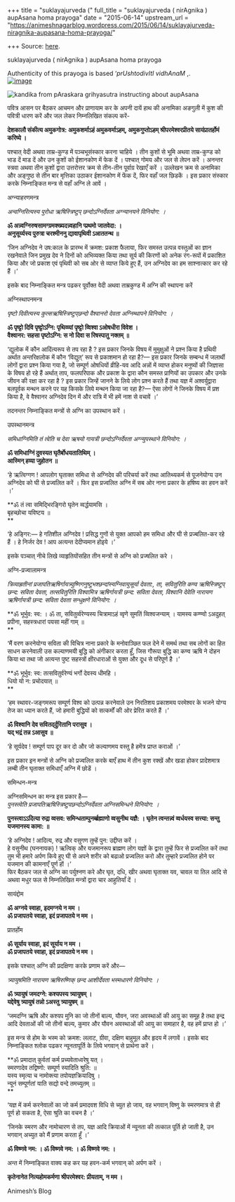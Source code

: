 +++
title = "suklayajurveda ("
full_title = "suklayajurveda ( nirAgnika ) aupAsana homa prayoga"
date = "2015-06-14"
upstream_url = "https://animeshnagarblog.wordpress.com/2015/06/14/suklayajurveda-niragnika-aupasana-homa-prayoga/"

+++
Source: [here](https://animeshnagarblog.wordpress.com/2015/06/14/suklayajurveda-niragnika-aupasana-homa-prayoga/).

suklayajurveda ( nirAgnika ) aupAsana homa prayoga

Authenticity of this prayoga is based ‘*prUshtodivItI vidhAnaM* ,.  
[![image](https://animeshnagarblog.files.wordpress.com/2015/06/wpid-img_20150615_012826.jpg?w=700 "IMG_20150615_012826.JPG")](https://animeshnagarblog.files.wordpress.com/2015/06/wpid-img_20150615_012826.jpg)  

![kandika from pAraskara grihyasutra instructing about
aupAsana](https://animeshnagarblog.files.wordpress.com/2015/06/wpid-img_20150615_014627.jpg?w=700 "IMG_20150615_014627.JPG")

पवित्र आसन पर बैठकर आचमन और प्राणायाम कर के अपनी दायें हाथ की अनामिका
अङगुली में कुश की पवित्री धारण करें और जल लेकर निम्नलिखित संकल्प करें-

**देशकालौ संकीत्य अमुकगोत्र: अमुकशर्माऽहं अमुकवर्माऽहम्, अमुकगुप्तोऽहम्
श्रीपरमेश्वरप्रीतये सायंप्रातर्होमं करिष्ये ।**

पश्चात् वेदी अथवा ताम्र-कुण्ड में पञ्चभूसंस्कार करना चाहिये । तीन कुशों
से भूमि अथवा ताम्र-कुण्ड को भाड दें माड दें और उन कुशों को ईशानकोण में
फेक दें । पश्चात् गोमय और जल से लेपन करें । अनन्तर स्त्रवा अथवा तीन
कुशों द्वारा उत्तरोत्तर क्रम से तीन-तीन पूर्वाग्र रेखाएँ करें । उल्लेखन
क्रम से अनामिका और अङ्गुष्ठ से तीन बार मृत्तिका उठाकर ईशानकोण में फेंक
दें, फिर वहाँ जल छिडकें । इस प्रकार संस्कार करके निम्नाङ्कित मन्त्र से
वहाँ अग्नि ले आवें ।

अग्न्याहरणमन्त्र

*अन्वग्निरित्यस्य पुरोधा ऋषिस्त्रिष्टुप् छन्दोऽग्निर्देवता अग्न्यानयने
विनियोग: ।*

**ॐ अन्न्वग्निरुषसामग्ग्रमक्ख्यदन्न्वहानि प्प्रथमो जातवेदा: ।  
अनुसूर्य्यस्य पुरुत्रा चरश्मीननु द्यावापृथिवी ऽआततन्थ ॥**

‘जिन अग्निदेव ने उष:काल के प्रारम्भ में क्रमश: प्रकाश फैलाया, फिर समस्त
उत्पन्न वस्तुओं का ज्ञान रखनेवाले जिन प्रमुख देव ने दिनों को अभिव्यक्त
किया तथा सूर्य की किरणों को अनेक रंग-रूपों में प्रकाशित किया और जो
प्रकाश एवं पृथिवी को सब ओर से व्याप्त किये हुए हैं, उन अग्निदेव का हम
साश्नात्कार कर रहे हैं ।’

इसके बाद निम्नाङ्कित मन्त्र पढकर पूर्वोक्त वेदी अथवा ताम्रकुण्ड में
अग्नि की स्थापना करें

अग्निस्थापनमन्त्र

*पृष्टो दिवीत्यस्य कुत्सऋषिस्त्रिष्टुप्‌छन्दो वैश्वानरो देवता
अग्निम्थापने विनियोग: ।*

**ॐ पृष्ट्टो दिवि पृष्ट्टोऽग्नि: पृथिव्व्यां पृष्ट्टो व्विश्वा ऽओषधीरा
विवेश ।  
वैश्वानर: सहसा पृष्टोऽग्नि: स नो दिवा स रिषस्पातु नक्तम् ॥**

‘द्युलोक में कौन आदिंत्यरूप से तप रहा है ? इस प्रकार जिनके विषय में
मुमुक्षुओं ने प्रश्न किया है प्रथिवी अर्थात अन्तरिक्षलोक में कौन
‘विद्युत्’ रूप से प्रकाशमान हो रहा है?— इस प्रकार जिनके सम्बन्ध में
जलार्थी लोगों द्वारा प्रश्न किया गया है, जो सम्पूर्ण ओषधियों व्रीहि-यव
आदि अन्नों में व्याप्त होकर मनुष्यों की जिज्ञासा के विषय हो रहे हैं
अर्थात् ताप, फलपरिपाक और प्रकाश के द्वारा कौन समस्त प्राणियों का उपकार
और उनके जीवन की रक्षा कर रहा है ? इस प्रकार जिन्हें जानने के लिये लोग
प्रश्न करते हैं तथा यज्ञ में अश्वर्युद्वारा बलपूर्वक मन्थन करने पर यह
किसके लिये मन्थन किया जा रहा है?— ऐसा लोगों ने जिनके विषय में प्रश किया
है, वे वैश्वानर अग्निदेव दिन में और रात्रि में भी हमें नाश से वचावें ।’

तदनन्तर निम्नाङ्कित मन्त्रों से अग्नि का उपस्थान करें ।

उपस्थानमन्त्र

*समिधाग्निमिति तं त्वेति च देवा ऋषयो गायत्री छन्दोऽग्निर्देवता
अग्न्युपस्थाने विनियोग: ।* 

**ॐ समिधाग्निं दुवस्यत घृतैर्बोधयतातिथिम् ।  
आस्मिन् हव्या जुहोतन ॥**

‘हे ऋत्विग्गण ! आपलोग घृताक्त समिधा से अग्निदेव की परिचर्या करें तथा
आतिथ्यकर्म से पूजनेयोग्य उन अग्निदेव को घी से प्रज्वलित करें । फिर इस
प्रज्वलित अग्नि में सब ओर नाना प्रकार के हषिष्य का हवन करें ।’

**ॐ तं त्वा समिद्भिरङ्गिरो घृतेन व्वर्द्धयामसि ।  
बृहच्छोचा यविष्टय ॥  
**

‘हे अङ्गिर:— हे गतिशील अग्निदेव ! प्रसिद्ध गुणों से युक्त आपको हम समिधा
और घी से प्रज्बलित-कर रहे हैं । हे निर्जर देव ! आप अत्यन्त देदीप्यमान
होइये ।’

इसके पञ्चात् नीचे लिखे व्याहृतियोंसहित तीन मन्त्रों से अग्नि को
प्रज्षलित करे ।

अग्नि-प्रज्वालामन्त्र

*त्रिव्याह्रतीनां
प्रजापतिऋषिर्गायत्र्युष्णिगनुष्टुभश्छन्दांस्यग्निवायुसूर्या देवता:, ता,
सवितुरिति कण्व ऋषिस्त्रिष्टुप् छन्द: सविता देवता, तत्सवितुरिति
विश्वामित्र ऋषिर्गायत्री छन्द: सविता देवता, विश्वानि देवेति नारायण
ऋषिर्गायत्री छन्द: सविता देवता सन्धुक्षणे विनियोग: ।*

**ॐ भूर्भुव: स्व: । ॐ ता, सवितुर्व्वरेण्यस्य चित्रामाऽहं व्वृणे सुमतिं
व्विश्वजन्याम् । यामस्य कण्ण्वो ऽअदुहत् प्रपीना, सहस्त्रधारां पयसा महीं
गाम् ॥  
**

‘मैं वरण करनेयोग्य सविता की विचित्र नाना प्रकारे के मनोवाञ्छित फल देने
में समर्थ तथा सब लोगों का हित साधन करनेवाली उस कल्याणमयी बुद्धि को
अंगीकार करता हूँ, जिस गौरूपा बुद्धि का कण्व ऋषि ने दोहन किया था तथा जो
अत्यन्त पुष्ट सहस्त्रों क्षीरधाराओं से युक्त और दूध से परिपूर्ण है ।’

**ॐ भूर्भुव: स्व: तत्सवितुर्वरेण्यं भर्गो देवस्य धीमहि ।  
धियो यो न: प्रचोदयात् ॥  
**

‘हम स्थावर-जङ्गमरूप सम्पूर्ण विश्व को उत्पन्न करनेवाले उन निरतिशय
प्रकाशमय परमेश्वर के भजने योग्य तेज का ध्यान करते हैं, जो हमारी
बुद्धियों को सत्कर्मों की ओर प्रेरित करते हैं ।’

**ॐ विश्वानि देव सवितद्‌र्दुरितानि परासुव ।  
यद् भद्रं तन्न ऽआसुव ॥**

‘हे सूर्यदेव ! सम्पूर्ण पाप दूर कर दो और जो कल्याणमय वस्तु है हमेंत्र
प्राप्त कराओं ।’

इस प्रकार इन मन्त्रों से अग्नि को प्रज्वलित करके बाएँ हाथ में तीन कुश
रक्खें और खडा होकर प्रादेशमात्र लम्बी तीन घृताक्त समिधाएँ अग्नि में
छोडें ।

समिन्धन-मन्त्र

अग्निसमिन्धन का मन्त्र इस प्रकार है—  
*पुनस्त्वेति प्रजापतिऋषिस्त्रिष्टुपछन्दोऽग्निर्देवता अग्निसमिन्धने
विनियोग: ।*

**पुनस्त्वाऽऽदित्या रुद्रा व्वसव: समिन्धताम्पुनर्ब्ब्रह्माणो व्वसुनीथ
यज्ञै: । घृतेन त्वन्तन्न्वं व्वर्धयस्व सत्त्या: सन्तु यजमानस्य कामा: ॥**

‘हे अग्निदेव ! आदित्य, रुद्र और वसुगण तुम्हें पुन: उद्दीप्त करें ।  
हे वसुनीथ (घननायक) ! ऋत्विक् और यजमानरूप ब्राह्मण लोग यज्ञों के द्वारा
तुम्हें फिर से प्रज्वलित करें तथा तुम भी हमारे अर्पण किये हुए घी से अपने
शरीर को बढाओ प्रज्वलित करो और तुम्हारे प्रज्वलित होने पर यजमान की
कामनाएँ पूर्ण हों ।’  
फिर बैठकर जल से अग्नि का पर्युश्नण करे और घृत, दधि, खीर अथवा घृताक्त यव,
चावल या तिल आदि से अथवा मधुर फल से निम्नलिखित मन्त्रों द्वारा चार
आहुतियाँ दें ।

सायंद्दोम

**ॐ अग्नये स्वाहा, इदमग्नये न मम ।  
ॐ प्रजापतये स्वाहा, इदं प्रजापतये न मम ।**

प्रातर्होम

**ॐ सूर्याय स्वाहा, इदं सूर्याय न मम ।  
ॐ प्रजापतये स्वाहा, इदं प्रजापतये न मम ।**

इसके पश्चात् अग्नि की प्रदक्षिणा करके प्रणाम करें और—

*त्र्यायुषमिति नारायण ऋषिरुष्णिक् छन्द आशीर्देवता भस्मधारणे विनियोग: ।*

**ॐ त्र्यायुषं जमदग्ने: कश्यपस्य त्र्यायुषम् ।  
यद्देवेषु त्र्यायुषं तन्नो ऽअस्तु त्र्यायुषम् ॥**

‘जमदग्नि ऋषि और कश्यप मुनि का जो तीनों बाल्य, यौवन, जरा अवस्थाओं की आयु
का समूह है तथा इन्द्र आदि देवताओं की जो तीनों बाल्य, कुमार और यौवन
अवस्थाओं की आयु का समाहार है, वह हमें प्राप्त हो ।’

इस मन्त्र से होम के भस्म को क्रमश: ललाट, ग्रीवा, दक्षिण बाहुमूल और हृदय
में लगावें । इसके बाद निम्नाङ्कित श्लोक पढकर न्यूनतापूर्ति के लिये
भगवान् से प्रार्थना करें ।

**ॐ प्रमादात् कुर्वतां कर्म प्रच्यवेताध्वरेषु यत् ।  
स्मरणादेव तद्विष्णो: सम्पूर्ण स्यादिति श्रुति: ॥  
यस्य स्मृत्या च नामोक्त्या तपोयज्ञक्रियादिषु ।  
न्यूनं सम्पूर्णतां याति सद्यो वन्दे तमच्युतम् ॥  
**

‘यज्ञ में कर्म करनेवालों का जो कर्म प्रमादवश विधि से च्युत हो जाय, वह
भगवान् विष्णु के स्मरणमात्र से ही पूर्ण हो सकता है, ऐसा श्रुति का वचन है
।’

‘जिनके स्मरण और नामोचारण से तप, यज्ञ आदि क्रियाओं में न्यूनता की तत्काल
पूर्ति हो जाती है, उन भगवान् अच्युत को मैं प्रणाम करता हूँ ।’

**ॐ विष्णवे नम: । ॐ विष्णवे नम: । ॐ विष्णवे नम: ।**

अन्त में निम्नाङ्कित वाक्य कह कर यह हवन-कर्म भगवान् को अर्पण करें ।

**कृतेनानेत नित्यहोमकर्मणा श्रीपरमेश्वर: प्रीयताम्, न मम ।**

Animesh’s Blog

